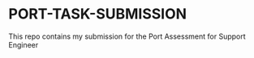 # PORT-TASK-SUBMISSION
This repo contains my submission for the Port Assessment for Support Engineer
